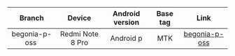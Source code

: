 | Branch | Device | Android version | Base tag | Link |
| :-: | :-: | :-: | :-: | :-: |
| begonia-p-oss | Redmi Note 8 Pro | Android p | MTK | [begonia-p-oss](https://github.com/MiCode/MTK_kernel_modules/tree/begonia-p-oss) |
